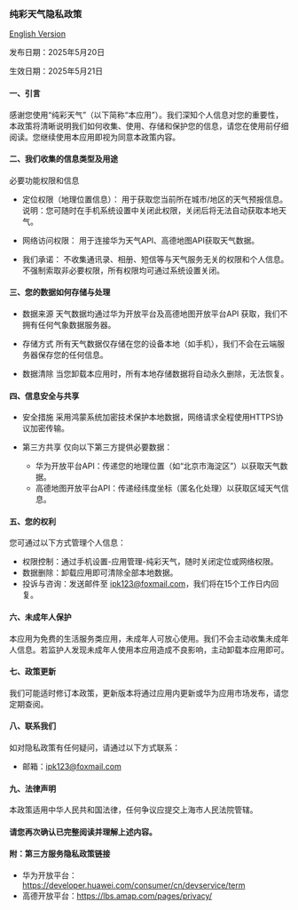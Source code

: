 ### 纯彩天气隐私政策

[English Version](privacy-policy-for-good-weather-en.md)

发布日期：2025年5月20日

生效日期：2025年5月21日

#### 一、引言
感谢您使用“纯彩天气”（以下简称“本应用”）。我们深知个人信息对您的重要性，本政策将清晰说明我们如何收集、使用、存储和保护您的信息，请您在使用前仔细阅读。您继续使用本应用即视为同意本政策内容。

#### 二、我们收集的信息类型及用途
必要功能权限和信息

* 定位权限（地理位置信息）：
用于获取您当前所在城市/地区的天气预报信息。
说明：您可随时在手机系统设置中关闭此权限，关闭后将无法自动获取本地天气。

* 网络访问权限：
用于连接华为天气API、高德地图API获取天气数据。

* 我们承诺：
不收集通讯录、相册、短信等与天气服务无关的权限和个人信息。
不强制索取非必要权限，所有权限均可通过系统设置关闭。

#### 三、您的数据如何存储与处理
* 数据来源
天气数据均通过华为开放平台及高德地图开放平台API 获取，我们不拥有任何气象数据服务器。

* 存储方式
所有天气数据仅存储在您的设备本地（如手机），我们不会在云端服务器保存您的任何信息。

* 数据清除
当您卸载本应用时，所有本地存储数据将自动永久删除，无法恢复。

#### 四、信息安全与共享
* 安全措施
采用鸿蒙系统加密技术保护本地数据，网络请求全程使用HTTPS协议加密传输。

* 第三方共享
仅向以下第三方提供必要数据：
	* 华为开放平台API：传递您的地理位置（如“北京市海淀区”）以获取天气数据。
	* 高德地图开放平台API：传递经纬度坐标（匿名化处理）以获取区域天气信息。

#### 五、您的权利
您可通过以下方式管理个人信息：
* 权限控制：通过手机设置-应用管理-纯彩天气，随时关闭定位或网络权限。
* 数据删除：卸载应用即可清除全部本地数据。
* 投诉与咨询：发送邮件至 ipk123@foxmail.com，我们将在15个工作日内回复。

#### 六、未成年人保护
本应用为免费的生活服务类应用，未成年人可放心使用。我们不会主动收集未成年人信息。若监护人发现未成年人使用本应用造成不良影响，主动卸载本应用即可。

#### 七、政策更新
我们可能适时修订本政策，更新版本将通过应用内更新或华为应用市场发布，请您定期查阅。

#### 八、联系我们
如对隐私政策有任何疑问，请通过以下方式联系：
* 邮箱：ipk123@foxmail.com

#### 九、法律声明
本政策适用中华人民共和国法律，任何争议应提交上海市人民法院管辖。

#### 请您再次确认已完整阅读并理解上述内容。

#### 附：第三方服务隐私政策链接
* 华为开放平台：https://developer.huawei.com/consumer/cn/devservice/term
* 高德开放平台：https://lbs.amap.com/pages/privacy/

